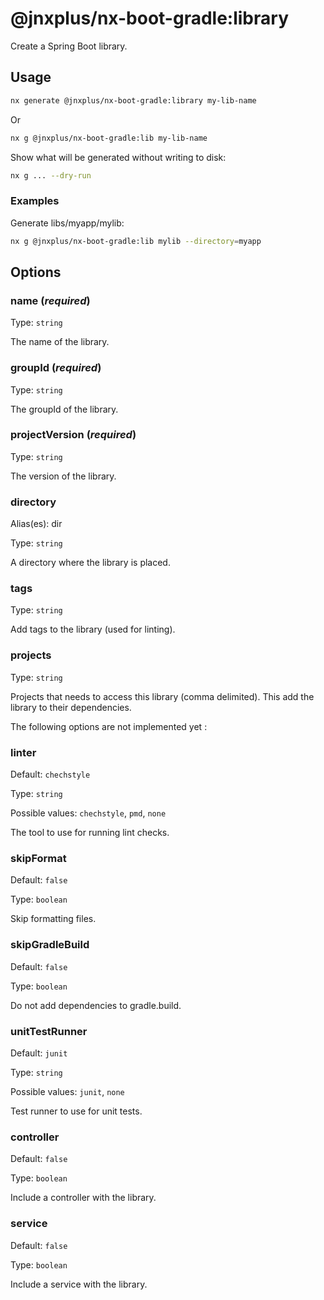 # @jnxplus/nx-boot-gradle:library

Create a Spring Boot library.

## Usage

```bash
nx generate @jnxplus/nx-boot-gradle:library my-lib-name
```

Or

```bash
nx g @jnxplus/nx-boot-gradle:lib my-lib-name
```

Show what will be generated without writing to disk:

```bash
nx g ... --dry-run
```

### Examples

Generate libs/myapp/mylib:

```bash
nx g @jnxplus/nx-boot-gradle:lib mylib --directory=myapp
```

## Options

### name (_**required**_)

Type: `string`

The name of the library.

### groupId (_**required**_)

Type: `string`

The groupId of the library.

### projectVersion (_**required**_)

Type: `string`

The version of the library.

### directory

Alias(es): dir

Type: `string`

A directory where the library is placed.

### tags

Type: `string`

Add tags to the library (used for linting).

### projects

Type: `string`

Projects that needs to access this library (comma delimited). This add the library to their dependencies.

The following options are not implemented yet :

### linter

Default: `chechstyle`

Type: `string`

Possible values: `chechstyle`, `pmd`, `none`

The tool to use for running lint checks.

### skipFormat

Default: `false`

Type: `boolean`

Skip formatting files.

### skipGradleBuild

Default: `false`

Type: `boolean`

Do not add dependencies to gradle.build.

### unitTestRunner

Default: `junit`

Type: `string`

Possible values: `junit`, `none`

Test runner to use for unit tests.

### controller

Default: `false`

Type: `boolean`

Include a controller with the library.

### service

Default: `false`

Type: `boolean`

Include a service with the library.
